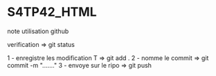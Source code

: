 # S4TP42_HTML
note utilisation github

verification => git status

1 - enregistre les modification  T => git add .
2 - nomme le commit => git commit -m "......."
3 - envoye sur le ripo => git push
